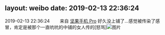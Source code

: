 layout: weibo
date: 2019-02-13 22:36:24
---
<meta name="referrer" content="no-referrer" />

2019-02-13 22:36:24  &nbsp;&nbsp;&nbsp;&nbsp;&nbsp;&nbsp; 来自 <a href="http://app.weibo.com/t/feed/Z4AgP" rel="nofollow">坚果手机 Pro</a>
好久没上铺了…感觉被传染了感冒，肯定是被那个一直吭吭的中铺的女人传的[怒骂] ​​​
![图片](https://wx2.sinaimg.cn/large/6d2a6003ly1g0568ppudej20u00u0abk.jpg)
